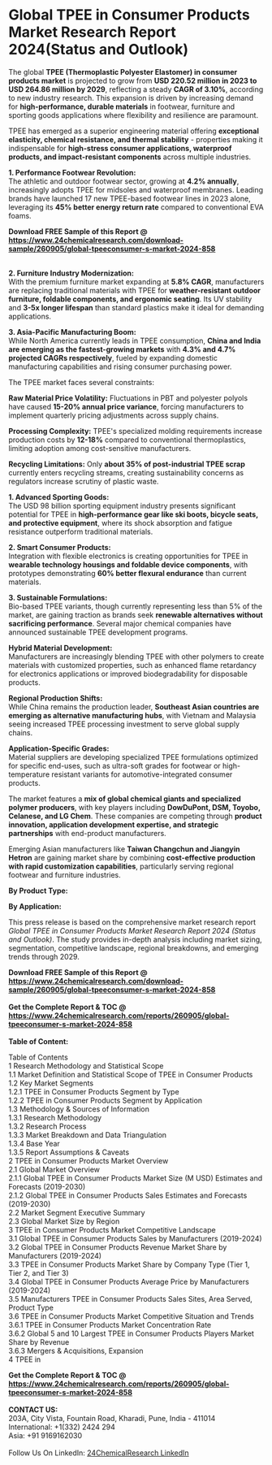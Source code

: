 <h1>Global TPEE in Consumer Products Market Research Report 2024(Status and Outlook)</h1><p>The global <strong>TPEE (Thermoplastic Polyester Elastomer) in consumer products market</strong> is projected to grow from <strong>USD 220.52 million in 2023 to USD 264.86 million by 2029</strong>, reflecting a steady <strong>CAGR of 3.10%</strong>, according to new industry research. This expansion is driven by increasing demand for <strong>high-performance, durable materials</strong> in footwear, furniture and sporting goods applications where flexibility and resilience are paramount.</p><p>TPEE has emerged as a superior engineering material offering <strong>exceptional elasticity, chemical resistance, and thermal stability</strong> - properties making it indispensable for <strong>high-stress consumer applications, waterproof products, and impact-resistant components</strong> across multiple industries.</p><p><strong>1. Performance Footwear Revolution:</strong><br>
The athletic and outdoor footwear sector, growing at <strong>4.2% annually</strong>, increasingly adopts TPEE for midsoles and waterproof membranes. Leading brands have launched 17 new TPEE-based footwear lines in 2023 alone, leveraging its <strong>45% better energy return rate</strong> compared to conventional EVA foams.</p><div><b>Download FREE Sample of this Report @ 
            <a href="https://www.24chemicalresearch.com/download-sample/260905/global-tpeeconsumer-s-market-2024-858">
            https://www.24chemicalresearch.com/download-sample/260905/global-tpeeconsumer-s-market-2024-858</a></b></div><br><p><strong>2. Furniture Industry Modernization:</strong><br>
With the premium furniture market expanding at <strong>5.8% CAGR</strong>, manufacturers are replacing traditional materials with TPEE for <strong>weather-resistant outdoor furniture, foldable components, and ergonomic seating</strong>. Its UV stability and <strong>3-5x longer lifespan</strong> than standard plastics make it ideal for demanding applications.</p><p><strong>3. Asia-Pacific Manufacturing Boom:</strong><br>
While North America currently leads in TPEE consumption, <strong>China and India are emerging as the fastest-growing markets</strong> with <strong>4.3% and 4.7% projected CAGRs respectively</strong>, fueled by expanding domestic manufacturing capabilities and rising consumer purchasing power.</p><p>The TPEE market faces several constraints:</p><p><strong>Raw Material Price Volatility:</strong> Fluctuations in PBT and polyester polyols have caused <strong>15-20% annual price variance</strong>, forcing manufacturers to implement quarterly pricing adjustments across supply chains.</p><p><strong>Processing Complexity:</strong> TPEE's specialized molding requirements increase production costs by <strong>12-18%</strong> compared to conventional thermoplastics, limiting adoption among cost-sensitive manufacturers.</p><p><strong>Recycling Limitations:</strong> Only <strong>about 35% of post-industrial TPEE scrap</strong> currently enters recycling streams, creating sustainability concerns as regulators increase scrutiny of plastic waste.</p><p><strong>1. Advanced Sporting Goods:</strong><br>
The USD 98 billion sporting equipment industry presents significant potential for TPEE in <strong>high-performance gear like ski boots, bicycle seats, and protective equipment</strong>, where its shock absorption and fatigue resistance outperform traditional materials.</p><p><strong>2. Smart Consumer Products:</strong><br>
Integration with flexible electronics is creating opportunities for TPEE in <strong>wearable technology housings and foldable device components</strong>, with prototypes demonstrating <strong>60% better flexural endurance</strong> than current materials.</p><p><strong>3. Sustainable Formulations:</strong><br>
Bio-based TPEE variants, though currently representing less than 5% of the market, are gaining traction as brands seek <strong>renewable alternatives without sacrificing performance</strong>. Several major chemical companies have announced sustainable TPEE development programs.</p><p><strong>Hybrid Material Development:</strong><br>
    Manufacturers are increasingly blending TPEE with other polymers to create materials with customized properties, such as enhanced flame retardancy for electronics applications or improved biodegradability for disposable products.</p><p><strong>Regional Production Shifts:</strong><br>
    While China remains the production leader, <strong>Southeast Asian countries are emerging as alternative manufacturing hubs</strong>, with Vietnam and Malaysia seeing increased TPEE processing investment to serve global supply chains.</p><p><strong>Application-Specific Grades:</strong><br>
    Material suppliers are developing specialized TPEE formulations optimized for specific end-uses, such as ultra-soft grades for footwear or high-temperature resistant variants for automotive-integrated consumer products.</p><p>The market features a <strong>mix of global chemical giants and specialized polymer producers</strong>, with key players including <strong>DowDuPont, DSM, Toyobo, Celanese, and LG Chem</strong>. These companies are competing through <strong>product innovation, application development expertise, and strategic partnerships</strong> with end-product manufacturers.</p><p>Emerging Asian manufacturers like <strong>Taiwan Changchun and Jiangyin Hetron</strong> are gaining market share by combining <strong>cost-effective production with rapid customization capabilities</strong>, particularly serving regional footwear and furniture industries.</p><p><strong>By Product Type:</strong></p><p><strong>By Application:</strong></p><p>This press release is based on the comprehensive market research report <em>Global TPEE in Consumer Products Market Research Report 2024 (Status and Outlook)</em>. The study provides in-depth analysis including market sizing, segmentation, competitive landscape, regional breakdowns, and emerging trends through 2029.</p><div><b>Download FREE Sample of this Report @ 
            <a href="https://www.24chemicalresearch.com/download-sample/260905/global-tpeeconsumer-s-market-2024-858">
            https://www.24chemicalresearch.com/download-sample/260905/global-tpeeconsumer-s-market-2024-858</a></b></div><br><div><b>Get the Complete Report & TOC @ 
            <a href="https://www.24chemicalresearch.com/reports/260905/global-tpeeconsumer-s-market-2024-858">
            https://www.24chemicalresearch.com/reports/260905/global-tpeeconsumer-s-market-2024-858</a></b></div><br>
            <b>Table of Content:</b><p>Table of Contents<br />
1 Research Methodology and Statistical Scope<br />
1.1 Market Definition and Statistical Scope of TPEE in Consumer Products<br />
1.2 Key Market Segments<br />
1.2.1 TPEE in Consumer Products Segment by Type<br />
1.2.2 TPEE in Consumer Products Segment by Application<br />
1.3 Methodology & Sources of Information<br />
1.3.1 Research Methodology<br />
1.3.2 Research Process<br />
1.3.3 Market Breakdown and Data Triangulation<br />
1.3.4 Base Year<br />
1.3.5 Report Assumptions & Caveats<br />
2 TPEE in Consumer Products Market Overview<br />
2.1 Global Market Overview<br />
2.1.1 Global TPEE in Consumer Products Market Size (M USD) Estimates and Forecasts (2019-2030)<br />
2.1.2 Global TPEE in Consumer Products Sales Estimates and Forecasts (2019-2030)<br />
2.2 Market Segment Executive Summary<br />
2.3 Global Market Size by Region<br />
3 TPEE in Consumer Products Market Competitive Landscape<br />
3.1 Global TPEE in Consumer Products Sales by Manufacturers (2019-2024)<br />
3.2 Global TPEE in Consumer Products Revenue Market Share by Manufacturers (2019-2024)<br />
3.3 TPEE in Consumer Products Market Share by Company Type (Tier 1, Tier 2, and Tier 3)<br />
3.4 Global TPEE in Consumer Products Average Price by Manufacturers (2019-2024)<br />
3.5 Manufacturers TPEE in Consumer Products Sales Sites, Area Served, Product Type<br />
3.6 TPEE in Consumer Products Market Competitive Situation and Trends<br />
3.6.1 TPEE in Consumer Products Market Concentration Rate<br />
3.6.2 Global 5 and 10 Largest TPEE in Consumer Products Players Market Share by Revenue<br />
3.6.3 Mergers & Acquisitions, Expansion<br />
4 TPEE in</p><div><b>Get the Complete Report & TOC @ 
            <a href="https://www.24chemicalresearch.com/reports/260905/global-tpeeconsumer-s-market-2024-858">
            https://www.24chemicalresearch.com/reports/260905/global-tpeeconsumer-s-market-2024-858</a></b></div><br><b>CONTACT US:</b><br>
            203A, City Vista, Fountain Road, Kharadi, Pune, India - 411014<br>
            International: +1(332) 2424 294<br>
            Asia: +91 9169162030 <br><br>
            Follow Us On LinkedIn: <a href="https://www.linkedin.com/company/24chemicalresearch/">24ChemicalResearch LinkedIn</a>